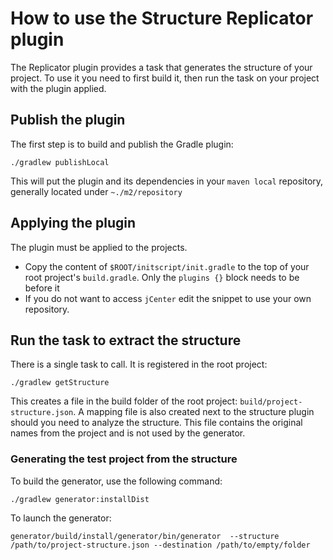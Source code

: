 # How to use the Structure Replicator plugin #

The Replicator plugin provides a task that generates the structure of your project. To use
it you need to first build it, then run the task on your project with the plugin applied.

## Publish the plugin ##

The first step is to build and publish the Gradle plugin:

`./gradlew publishLocal`

This will put the plugin and its dependencies in your `maven local` repository, generally
located under `~./m2/repository`

## Applying the plugin ##

The plugin must be applied to the projects.

- Copy the content of `$ROOT/initscript/init.gradle` to the top of your root project's `build.gradle`. Only the
 `plugins {}` block needs to be before it
- If you do not want to access `jCenter` edit the snippet to use your own repository. 

## Run the task to extract the structure ##

There is a single task to call. It is registered in the root project:

`./gradlew getStructure`

This creates a file in the build folder of the root project: `build/project-structure.json`.
A mapping file is also created next to the structure plugin should you need to analyze the structure. This file
contains the original names from the project and is not used by the generator.


### Generating the test project from the structure ###

To build the generator, use the following command:

`./gradlew generator:installDist`

To launch the generator:

`generator/build/install/generator/bin/generator  --structure /path/to/project-structure.json --destination /path/to/empty/folder`